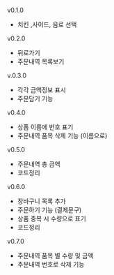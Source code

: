 v0.1.0
- 치킨 ,사이드, 음료 선택

v0.2.0
- 뒤로가기 
- 주문내역 목록보기

v.0.3.0
- 각각 금액정보 표시
- 주문담기 기능

v0.4.0
- 상품 이름에 번호 표기
- 주문내역 품목 삭제 기능 (이름으로)

v0.5.0
- 주문내역 총 금액
- 코드정리

v0.6.0
- 장바구니 목록 추가
- 주문하기 기능 (결제문구)
- 상품 중복 시 수량으로 표기
- 코드정리

v0.7.0
- 주문내역 품목 별 수량 및 금액
- 주문내역 번호로 삭제 기능
